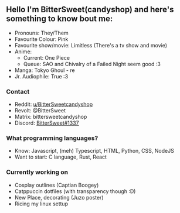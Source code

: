 ## Hello I'm BitterSweet(candyshop) and here's something to know bout me:
- Pronouns: They/Them
- Favourite Colour: Pink
- Favourite show/movie: Limitless (There's a tv show and movie)
- Anime:
  - Current: One Piece
  - Queue: SAO and Chivalry of a Failed Night seem good :3
- Manga: Tokyo Ghoul - re
- Jr. Audiophile: True :3
### Contact
- Reddit: [u/BitterSweetcandyshop](https://www.reddit.com/user/BitterSweetcandyshop)
- Revolt: @BitterSweet
- Matrix: bittersweetcandyshop
- Discord: [BitterSweet#1337](https://discord.gg/UvBPsbAn)
### What programming languages?
- Know: Javascript, (meh) Typescript, HTML, Python, CSS, NodeJS
- Want to start: C language, Rust, React
### Currently working on
- Cosplay outlines (Captian Boogey)
- Catppuccin dotfiles (with transparency though :D)
- New Place, decorating (Juzo poster)
- Ricing my linux settup
